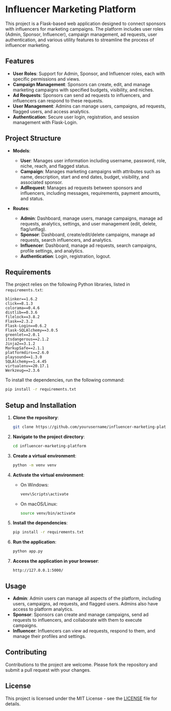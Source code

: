 
# Influencer Marketing Platform

This project is a Flask-based web application designed to connect sponsors with influencers for marketing campaigns. The platform includes user roles (Admin, Sponsor, Influencer), campaign management, ad requests, user authentication, and various utility features to streamline the process of influencer marketing.

## Features

- **User Roles**: Support for Admin, Sponsor, and Influencer roles, each with specific permissions and views.
- **Campaign Management**: Sponsors can create, edit, and manage marketing campaigns with specified budgets, visibility, and niches.
- **Ad Requests**: Sponsors can send ad requests to influencers, and influencers can respond to these requests.
- **User Management**: Admins can manage users, campaigns, ad requests, flagged users, and access analytics.
- **Authentication**: Secure user login, registration, and session management with Flask-Login.

## Project Structure

- **Models**:
  - **User**: Manages user information including username, password, role, niche, reach, and flagged status.
  - **Campaign**: Manages marketing campaigns with attributes such as name, description, start and end dates, budget, visibility, and associated sponsor.
  - **AdRequest**: Manages ad requests between sponsors and influencers, including messages, requirements, payment amounts, and status.

- **Routes**:
  - **Admin**: Dashboard, manage users, manage campaigns, manage ad requests, analytics, settings, and user management (edit, delete, flag/unflag).
  - **Sponsor**: Dashboard, create/edit/delete campaigns, manage ad requests, search influencers, and analytics.
  - **Influencer**: Dashboard, manage ad requests, search campaigns, profile settings, and analytics.
  - **Authentication**: Login, registration, logout.

## Requirements

The project relies on the following Python libraries, listed in `requirements.txt`:

```plaintext
blinker==1.6.2
click==8.1.3
colorama==0.4.6
distlib==0.3.6
filelock==3.8.2
Flask==2.3.2
Flask-Login==0.6.2
Flask-SQLAlchemy==3.0.5
greenlet==2.0.1
itsdangerous==2.1.2
Jinja2==3.1.2
MarkupSafe==2.1.1
platformdirs==2.6.0
playsound==1.3.0
SQLAlchemy==1.4.45
virtualenv==20.17.1
Werkzeug==2.3.6
```

To install the dependencies, run the following command:

```bash
pip install -r requirements.txt
```

## Setup and Installation

1. **Clone the repository**:
    ```bash
    git clone https://github.com/yourusername/influencer-marketing-platform.git
    ```
   
2. **Navigate to the project directory**:
    ```bash
    cd influencer-marketing-platform
    ```

3. **Create a virtual environment**:
    ```bash
    python -m venv venv
    ```

4. **Activate the virtual environment**:
    - On Windows:
      ```bash
      venv\Scripts\activate
      ```
    - On macOS/Linux:
      ```bash
      source venv/bin/activate
      ```

5. **Install the dependencies**:
    ```bash
    pip install -r requirements.txt
    ```

6. **Run the application**:
    ```bash
    python app.py
    ```

7. **Access the application in your browser**:
    ```plaintext
    http://127.0.0.1:5000/
    ```

## Usage

- **Admin**: Admin users can manage all aspects of the platform, including users, campaigns, ad requests, and flagged users. Admins also have access to platform analytics.
- **Sponsor**: Sponsors can create and manage campaigns, send ad requests to influencers, and collaborate with them to execute campaigns.
- **Influencer**: Influencers can view ad requests, respond to them, and manage their profiles and settings.

## Contributing

Contributions to the project are welcome. Please fork the repository and submit a pull request with your changes.

## License

This project is licensed under the MIT License - see the [LICENSE](LICENSE) file for details.
